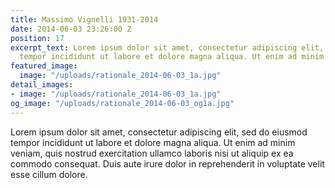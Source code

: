 ```yaml
---
title: Massimo Vignelli 1931-2014
date: 2014-06-03 23:26:00 Z
position: 17
excerpt_text: Lorem ipsum dolor sit amet, consectetur adipiscing elit, sed do eiusmod
  tempor incididunt ut labore et dolore magna aliqua. Ut enim ad minim veniam.
featured_image:
  image: "/uploads/rationale_2014-06-03_1a.jpg"
detail_images:
- image: "/uploads/rationale_2014-06-03_1a.jpg"
og_image: "/uploads/rationale_2014-06-03_og1a.jpg"
---
```


Lorem ipsum dolor sit amet, consectetur adipiscing elit, sed do eiusmod tempor incididunt ut labore et dolore magna aliqua. Ut enim ad minim veniam, quis nostrud exercitation ullamco laboris nisi ut aliquip ex ea commodo consequat. Duis aute irure dolor in reprehenderit in voluptate velit esse cillum dolore.